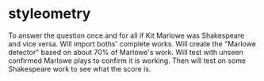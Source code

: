 # styleometry
To answer the question once and for all if Kit Marlowe was Shakespeare and vice versa. Will import boths' complete works. Will create the "Marlowe detector" based on about 70% of Marlowe's work. Will test with unseen confirmed Marlowe plays to confirm it is working. Then will test on some Shakespeare work to see what the score is.